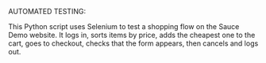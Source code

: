 AUTOMATED TESTING:

This Python script uses Selenium to test a shopping flow on the Sauce Demo website. It logs in, sorts items by price, adds the cheapest one to the cart, goes to checkout, checks that the form appears, then cancels and logs out.
